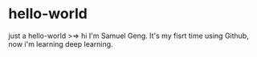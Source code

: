 # hello-world
just a hello-world >=>
hi I'm Samuel Geng. It's my fisrt time using Github, now i'm learning deep learning.
